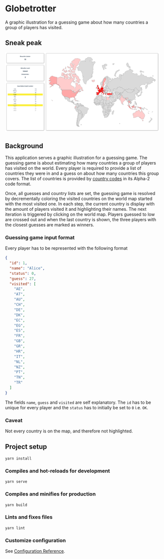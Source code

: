 # Globetrotter

A graphic illustration for a guessing game about how many countries a group of players has visited.

## Sneak peak

![sneak peak](./doc/sneak_peak.png)

## Background

This application serves a graphic illustration for a guessing game. The guessing game is about estimating how many countries a group of players has visited on the world. Every player is required to provide a list of countries they were in and a guess on about how many countries this group covers. The list of countries is provided by [country codes](https://en.wikipedia.org/wiki/ISO_3166-1) in its Alpha-2 code format.

Once, all guesses and country lists are set, the guessing game is resolved by decrementally coloring the visited countries on the world map started with the most visited one. In each step, the current country is display with the amount of players visited it and highlighting their names. The next iteration is triggered by clicking on the world map. Players guessed to low are crossed out and when the last country is shown, the three players with the closest guesses are marked as winners.

### Guessing game input format

Every player has to be represented with the following format

```json
{
  "id": 1,
  "name": "Alice",
  "status": 0,
  "guess": 27,
  "visited": [
    "AE",
    "AT",
    "AU",
    "CH",
    "DE",
    "DK",
    "EC",
    "EG",
    "ES",
    "FR",
    "GB",
    "GR",
    "HR",
    "IT",
    "NL",
    "NZ",
    "PT",
    "TN",
    "TR"
  ]
}
```

The fields `name`, `guess` and `visited` are self explanatory. The `id` has to be unique for every player and the `status` has to initially be set to `0` i.e. `OK`.

### Caveat

Not every country is on the map, and therefore not highlighted.

## Project setup

```
yarn install
```

### Compiles and hot-reloads for development

```
yarn serve
```

### Compiles and minifies for production

```
yarn build
```

### Lints and fixes files

```
yarn lint
```

### Customize configuration

See [Configuration Reference](https://cli.vuejs.org/config/).
